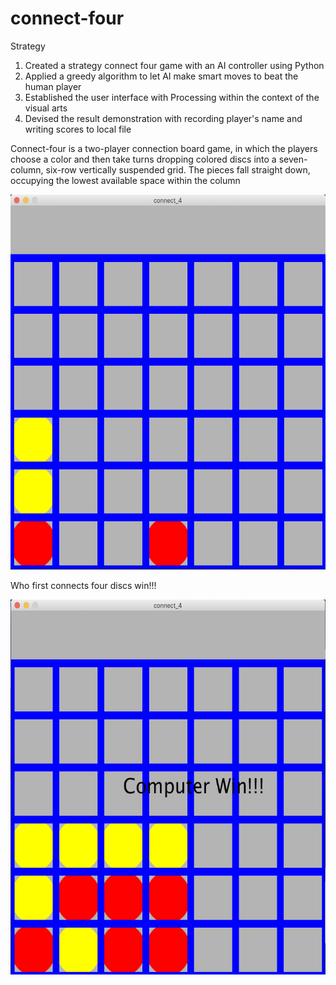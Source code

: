 # connect-four
Strategy

1. Created a strategy connect four game with an AI controller using Python
2. Applied a greedy algorithm to let AI make smart moves to beat the human player
3. Established the user interface with Processing within the context of the visual arts
4. Devised the result demonstration with recording player's name and writing scores to local file

Connect-four is a two-player connection board game, in which the players choose a color and then take turns dropping colored discs into a seven-column, six-row vertically suspended grid. The pieces fall straight down, occupying the lowest available space within the column

<img width="600" height="600" src="image/start.png"/>

Who first connects four discs win!!!

<img width="600" height="600" src="image/end.png"/>
